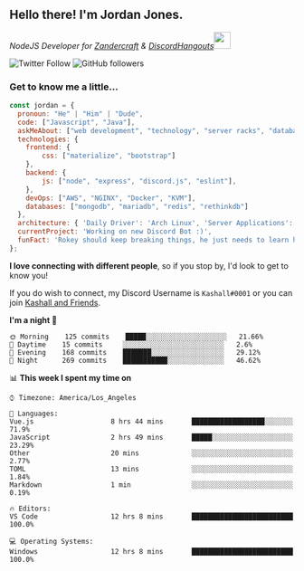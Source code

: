 <h2> Hello there! I'm Jordan Jones.</h2>
<p><em>NodeJS Developer for <a href="https://github.com/Zandercraft">Zandercraft</a> & <a href="https://github.com/DiscordHangouts">DiscordHangouts</a><img src="https://media.giphy.com/media/WUlplcMpOCEmTGBtBW/giphy.gif" width="30"></em></p>

![Twitter Follow](https://img.shields.io/twitter/follow/kashalls?label=Follow)
![GitHub followers](https://img.shields.io/github/followers/kashalls?label=Follow&style=social)

### Get to know me a little...

```javascript
const jordan = {
  pronoun: "He" | "Him" | "Dude",
  code: ["Javascript", "Java"],
  askMeAbout: ["web development", "technology", "server racks", "databases"],
  technologies: {
    frontend: {
        css: ["materialize", "bootstrap"]
    },
    backend: {
        js: ["node", "express", "discord.js", "eslint"],
    },
    devOps: ["AWS", "NGINX", "Docker", "KVM"],
    databases: ["mongodb", "mariadb", "redis", "rethinkdb"]
  },
  architecture: { 'Daily Driver': 'Arch Linux', 'Server Applications': 'Ubuntu Focal' },
  currentProject: 'Working on new Discord Bot :)',
  funFact: 'Rokey should keep breaking things, he just needs to learn how to fix them.'
};
```

<b>I love connecting with different people</b>, so if you stop by, I'd look to get to know you!

If you do wish to connect, my Discord Username is `Kashall#0001` or you can join <a href="https://discord.gg/Xv7WKN">Kashall and Friends</a>.

<!--START_SECTION:waka-->
**I'm a night 🦉** 

```text
🌞 Morning    125 commits    █████░░░░░░░░░░░░░░░░░░░░   21.66% 
🌆 Daytime    15 commits     ░░░░░░░░░░░░░░░░░░░░░░░░░   2.6% 
🌃 Evening    168 commits    ███████░░░░░░░░░░░░░░░░░░   29.12% 
🌙 Night      269 commits    ███████████░░░░░░░░░░░░░░   46.62%

```


📊 **This week I spent my time on** 

```text
⌚︎ Timezone: America/Los_Angeles

💬 Languages: 
Vue.js                   8 hrs 44 mins       ██████████████████░░░░░░░   71.9% 
JavaScript               2 hrs 49 mins       █████░░░░░░░░░░░░░░░░░░░░   23.29% 
Other                    20 mins             ░░░░░░░░░░░░░░░░░░░░░░░░░   2.77% 
TOML                     13 mins             ░░░░░░░░░░░░░░░░░░░░░░░░░   1.84% 
Markdown                 1 min               ░░░░░░░░░░░░░░░░░░░░░░░░░   0.19%

🔥 Editors: 
VS Code                  12 hrs 8 mins       █████████████████████████   100.0%

💻 Operating Systems: 
Windows                  12 hrs 8 mins       █████████████████████████   100.0%

```


<!--END_SECTION:waka-->

